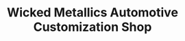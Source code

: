 ---
title: "Wicked Metallics Automotive Customization Shop"
url: /wyandotte/wicked-metallics-automotive-customization-shop/
shop: Autowerkstatt
---